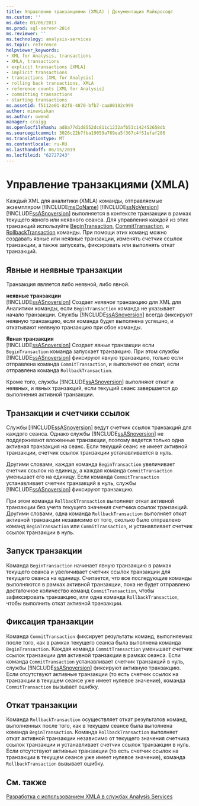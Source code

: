 ```yaml
---
title: Управление транзакциями (XMLA) | Документация Майкрософт
ms.custom: ''
ms.date: 03/06/2017
ms.prod: sql-server-2014
ms.reviewer: ''
ms.technology: analysis-services
ms.topic: reference
helpviewer_keywords:
- XML for Analysis, transactions
- XMLA, transactions
- explicit transactions [XMLA]
- implicit transactions
- transactions [XML for Analysis]
- rolling back transactions, XMLA
- reference counts [XML for Analysis]
- committing transactions
- starting transactions
ms.assetid: f5112e01-82f8-4870-bfb7-caa00182c999
author: minewiskan
ms.author: owend
manager: craigg
ms.openlocfilehash: ad8a77d1d8552dc811c1232afb53c142452658db
ms.sourcegitcommit: 3026c22b7fba19059a769ea5f367c4f51efaf286
ms.translationtype: MT
ms.contentlocale: ru-RU
ms.lasthandoff: 06/15/2019
ms.locfileid: "62727243"
---
```

# <a name="managing-transactions-xmla"></a>Управление транзакциями (XMLA)
  Каждый XML для аналитики (XMLA) команды, отправляемые экземпляром [!INCLUDE[msCoName](../../includes/msconame-md.md)] [!INCLUDE[ssNoVersion](../../includes/ssnoversion-md.md)] [!INCLUDE[ssASnoversion](../../includes/ssasnoversion-md.md)] выполняется в контексте транзакции в рамках текущего явного или неявного сеанса. Для управления каждой из этих транзакций используйте [BeginTransaction](https://docs.microsoft.com/bi-reference/xmla/xml-elements-commands/begintransaction-element-xmla), [CommitTransaction](https://docs.microsoft.com/bi-reference/xmla/xml-elements-commands/committransaction-element-xmla), и [RollbackTransaction](https://docs.microsoft.com/bi-reference/xmla/xml-elements-commands/rollbacktransaction-element-xmla) команды. При помощи этих команд можно создавать явные или неявные транзакции, изменять счетчик ссылок транзакции, а также запускать, фиксировать или выполнять откат транзакций.  
  
## <a name="implicit-and-explicit-transactions"></a>Явные и неявные транзакции  
 Транзакция является либо неявной, либо явной.  
  
 **неявные транзакции**  
 [!INCLUDE[ssASnoversion](../../includes/ssasnoversion-md.md)] Создает *неявное* транзакцию для XML для Аналитики команды, если `BeginTransaction` команда не указывает начало транзакции. Службы [!INCLUDE[ssASnoversion](../../includes/ssasnoversion-md.md)] всегда фиксируют неявную транзакцию, если команда будет выполнена успешно, и откатывают неявную транзакцию при сбое команды.  
  
 **Явная транзакция**  
 [!INCLUDE[ssASnoversion](../../includes/ssasnoversion-md.md)] Создает *явные* транзакции если `BeginTransaction` команда запускает транзакцию. При этом службы [!INCLUDE[ssASnoversion](../../includes/ssasnoversion-md.md)] фиксируют явную транзакцию, только если отправлена команда `CommitTransaction`, и выполняют ее откат, если отправлена команда `RollbackTransaction`.  
  
 Кроме того, службы [!INCLUDE[ssASnoversion](../../includes/ssasnoversion-md.md)] выполняют откат и неявных, и явных транзакций, если текущий сеанс завершается до выполнения активной транзакции.  
  
## <a name="transactions-and-reference-counts"></a>Транзакции и счетчики ссылок  
 Службы [!INCLUDE[ssASnoversion](../../includes/ssasnoversion-md.md)] ведут счетчик ссылок транзакций для каждого сеанса. Однако службы [!INCLUDE[ssASnoversion](../../includes/ssasnoversion-md.md)] не поддерживают вложенные транзакции, поэтому ведется только одна активная транзакция на сеанс. Если текущий сеанс не имеет активной транзакции, счетчик ссылок транзакции устанавливается в нуль.  
  
 Другими словами, каждая команда `BeginTransaction` увеличивает счетчик ссылок на единицу, а каждая команда `CommitTransaction` уменьшает его на единицу. Если команда `CommitTransaction` устанавливает счетчик транзакций в нуль, службы [!INCLUDE[ssASnoversion](../../includes/ssasnoversion-md.md)] фиксируют транзакцию.  
  
 При этом команда `RollbackTransaction` выполняет откат активной транзакции без учета текущего значения счетчика ссылок транзакций. Другими словами, одна команда `RollbackTransaction` выполняет откат активной транзакции независимо от того, сколько было отправлено команд `BeginTransaction` или `CommitTransaction`, и устанавливает счетчик ссылок транзакции в нуль.  
  
## <a name="beginning-a-transaction"></a>Запуск транзакции  
 Команда `BeginTransaction` начинает явную транзакцию в рамках текущего сеанса и увеличивает счетчик ссылок транзакции для текущего сеанса на единицу. Считается, что все последующие команды выполняются в рамках активной транзакции, пока не будет отправлено достаточное количество команд `CommitTransaction`, чтобы зафиксировать транзакцию, или одна команда `RollbackTransaction`, чтобы выполнить откат активной транзакции.  
  
## <a name="committing-a-transaction"></a>Фиксация транзакции  
 Команда `CommitTransaction` фиксирует результаты команд, выполняемых после того, как в рамках текущего сеанса была выполнена команда `BeginTransaction`. Каждая команда `CommitTransaction` уменьшает счетчик ссылок транзакции для активной транзакции в рамках сеанса. Если команда `CommitTransaction` устанавливает счетчик транзакций в нуль, службы [!INCLUDE[ssASnoversion](../../includes/ssasnoversion-md.md)] фиксируют активную транзакцию. Если отсутствуют активные транзакции (то есть счетчик ссылок на транзакции в текущем сеансе уже имеет нулевое значение), команда `CommitTransaction` вызывает ошибку.  
  
## <a name="rolling-back-a-transaction"></a>Откат транзакции  
 Команда `RollbackTransaction` осуществляет откат результатов команд, выполненных после того, как в текущем сеансе была выполнена команда `BeginTransaction`. Команда `RollbackTransaction` выполняет откат активной транзакции независимо от текущего значения счетчика ссылок транзакции и устанавливает счетчик ссылок транзакции в нуль. Если отсутствуют активные транзакции (то есть счетчик ссылок на транзакции в текущем сеансе уже имеет нулевое значение), команда `RollbackTransaction` вызывает ошибку.  
  
## <a name="see-also"></a>См. также  
 [Разработка с использованием XMLA в службах Analysis Services](developing-with-xmla-in-analysis-services.md)  
  
  
